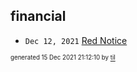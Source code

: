 ## financial


* <code>Dec 12, 2021</code> [Red Notice](2021-12-15T21-11-09-red-notice.md)

<sup><sub>generated 15 Dec 2021 21:12:10 by <a href='https://github.com/senorprogrammer/til'>til</a></sub></sup>
